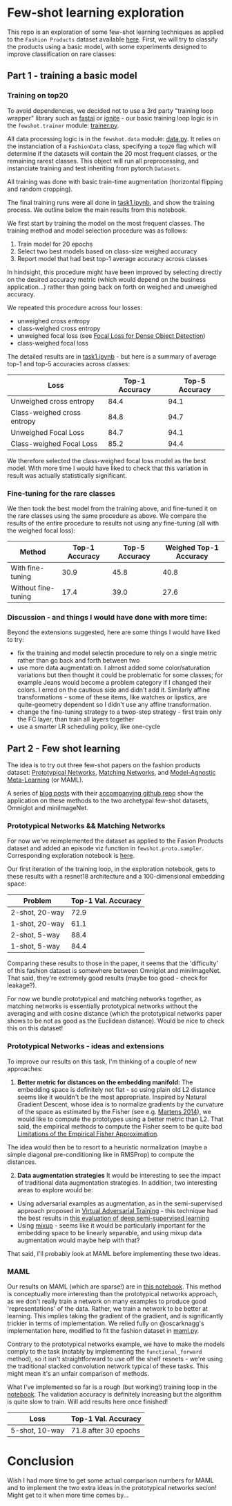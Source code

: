 # Few-shot learning exploration

This repo is an exploration of some few-shot learning techniques as applied to the `Fashion Products` dataset available [here](https://www.kaggle.com/paramaggarwal/fashion-product-images-dataset/version/1). First, we will try to classify the products using a basic model, with some experiments designed to improve classification on rare classes:

## Part 1 - training a basic model

### Training on top20

To avoid dependencies, we decided not to use a 3rd party "training loop wrapper" library such as [fastai](https://github.com/fastai/fastai) or [ignite](https://github.com/pytorch/ignite) - our basic training loop logic is in the `fewshot.trainer` module: [trainer.py](./fewshot/trainer.py).

All data processing logic is in the `fewshot.data` module: [data.py](./fewshot/data.py). It relies on the instanciation of a `FashionData` class, specifying a `top20` flag which will determine if the datasets will contain the 20 most frequent classes, or the remaining rarest classes. This object will run all preprocessing, and instanciate training and test inheriting from pytorch `Datasets`.

All training was done with basic train-time augmentation (horizontal flipping and random cropping).

The final training runs were all done in [task1.ipynb](./notebooks/task1.ipynb), and show the training process. We outline below the main results from this notebook.

We first start by training the model on the most frequent classes. The training method and model selection procedure was as follows:

1. Train model for 20 epochs
2. Select two best models based on class-size weighed accuracy
3. Report model that had best top-1 average accuracy across classes

In hindsight, this procedure might have been improved by selecting directly on the desired accuracy metric (which would depend on the business application...) rather than going back on forth on weighed and unweighed accuracy.

We repeated this procedure across four losses:
- unweighed cross entropy
- class-weighed cross entropy
- unweighed focal loss (see [Focal Loss for Dense Object Detection](https://arxiv.org/abs/1708.02002))
- class-weighed focal loss

The detailed results are in [task1.ipynb](./notebooks/task1.ipynb) - but here is a summary of average top-1 and top-5 accuracies across classes:

| Loss | Top-1 Accuracy | Top-5 Accuracy |
| ------------- | ------------- | --- |
| Unweighed cross entropy  |  84.4 | 94.1 |
| Class-weighed cross entropy | 84.8  | 94.7 |
| Unweighed Focal Loss | 84.7  | 94.1 |
| Class-weighed Focal Loss |  85.2 | 94.4 |

We therefore selected the class-weighed focal loss model as the best model. With more time I would have liked to check that this variation in result was actually statistically significant.

### Fine-tuning for the rare classes 

We then took the best model from the training above, and fine-tuned it on the rare classes using the same procedure as above. We compare the results of the entire procedure to results not using any fine-tuning (all with the weighed focal loss):

| Method | Top-1 Accuracy | Top-5 Accuracy | Weighed Top-1 Accuracy |
| --- | --- | ---| ---|
| With fine-tuning | 30.9 | 45.8 | 40.8 |
| Without fine-tuning | 17.4 | 39.0 | 27.6 |

### Discussion - and things I would have done with more time:

Beyond the extensions suggested, here are some things I would have liked to try:
- fix the training and model selectin procedure to rely on a single metric rather than go back and forth between two
- use more data augmentati:on. I almost added some color/saturation variations but then thought it could be problematic for some classes; for example Jeans would become a problem category if I changed their colors. I erred on the cautious side and didn't add it. Similarly affine transformations - some of these items, like watches or lipstics, are quite-geometry dependent so I didn't use any affine transformation.
- change the fine-tuning strategy to a twop-step strategy - first train only the FC layer, than train all layers together
- use a smarter LR scheduling policy, like one-cycle

## Part 2 - Few shot learning

The idea is to try out three few-shot papers on the fashion products dataset: [Prototypical Networks](https://arxiv.org/pdf/1703.05175.pdf), [Matching Networks](https://arxiv.org/pdf/1606.04080.pdf), and [Model-Agnostic Meta-Learning](https://arxiv.org/pdf/1703.03400.pdf) (or MAML).

A series of [blog posts](https://towardsdatascience.com/advances-in-few-shot-learning-a-guided-tour-36bc10a68b77) with their [accompanying github repo](https://github.com/oscarknagg/few-shot) show the application on these methods to the two archetypal few-shot datasets, Omniglot and miniImageNet.


### Prototypical Networks && Matching Networks

For now we've reimplemented the dataset as applied to the Fasion Products dataset and added an episode viz function in `fewshot.proto.sampler`. Corresponding exploration notebook is [here](./notebooks/proto-exploration.ipynb).

Our first iteration of the training loop, in the exploration notebook, gets to these results with a resnet18 architecture and a 100-dimensional embedding space:

|Problem | Top-1 Val. Accuracy |
| ------------- | ------------- |
| 2-shot, 20-way  |  72.9 |
| 1-shot, 20-way | 61.1  |
| 2-shot, 5-way  |  88.4 |
| 1-shot, 5-way | 84.4  |

Comparing these results to those in the paper, it seems that the 'difficulty' of this fashion dataset is somewhere between Omniglot and miniImageNet. That said, they're extremely good results (maybe too good - check for leakage?).

For now we bundle prototypical and matching networks together, as matching networks is essentially prototypical networks without the averaging and with cosine distance (which the prototypical networks paper shows to be not as good as the Euclidean distance). Would be nice to check this on this dataset!

### Prototypical Networks - ideas and extensions

To improve our results on this task, I'm thinking of a couple of new approaches:
1. **Better metric for distances on the embedding manifold:** The embedding space is definitely not flat - so using plain old L2 distance seems like it wouldn't be the most appropriate. Inspired by Natural Gradient Descent, whose idea is to normalize gradients by the curvature of the space as estimated by the Fisher (see e.g. [Martens 2014](https://arxiv.org/abs/1412.1193)), we would like to compute the prototypes using a better metric than L2. That said, the empirical methods to compute the Fisher seem to be quite bad [Limitations of the Empirical Fisher Approximation](https://arxiv.org/abs/1905.12558).

The idea would then be to resort to a heuristic normalization (maybe a simple diagonal pre-conditioning like in RMSProp) to compute the distances. 

2. **Data augmentation strategies** It would be interesting to see the impact of traditional data augmentation strategies. In addition, two interesting areas to explore would be:
- Using adversarial examples as augmentation, as in the semi-supervised approach proposed in [Virtual Adversarial Training](https://arxiv.org/pdf/1704.03976.pdf) - this technique had the best results in [this evaluation of deep semi-supervised learning](https://arxiv.org/abs/1804.09170)
- Using [mixup](https://arxiv.org/abs/1710.09412) - seems like it would be particularly important for the embedding space to be linearly separable, and using mixup data augmentation would maybe help with that?

That said, I'll probably look at MAML before implementing these two ideas.

### MAML

Our results on MAML (which are sparse!) are in [this notebook](./notebooks/maml-exploration.ipynb). This method is conceptually more interesting than the prototypical networks approach, as we don't really train a network on many examples to produce good 'representations' of the data. Rather, we train a network to be better at learning. This implies taking the gradient of the gradient, and is significantly trickier in terms of implementation. We relied fully on @oscarknagg's implementation here, modified to fit the fashion dataset in [maml.py](.fewshot/maml/maml.py).

Contrary to the prototypical networks example, we have to make the models comply to the task (notably by implementing the `functional_forward` method), so it isn't straightforward to use off the shelf resnets - we're using the traditional stacked convolution network typical of these tasks. This might mean it's an unfair comparison of methods.

What I've implemented so far is a rough (but working!) training loop in the [notebook](./notebooks/maml-exploration.ipynb). The validation accuracy is definitely increasing but the algorithm is quite slow to train. Will add results here once finished!

|Loss | Top-1 Val. Accuracy |
| ------------- | ------------- |
| 5-shot, 10-way  |  71.8 after 30 epochs |

# Conclusion

Wish I had more time to get some actual comparison numbers for MAML and to implement the two extra ideas in the prototypical networks secion! Might get to it when more time comes by...







